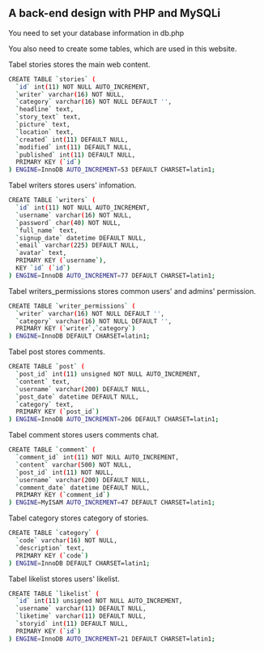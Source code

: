 ## A back-end design with PHP and MySQLi

You need to set your database information in db.php

You also need to create some tables, which are used in this website.

Tabel stories stores the main web content.
``` bash
CREATE TABLE `stories` (
  `id` int(11) NOT NULL AUTO_INCREMENT,
  `writer` varchar(16) NOT NULL,
  `category` varchar(16) NOT NULL DEFAULT '',
  `headline` text,
  `story_text` text,
  `picture` text,
  `location` text,
  `created` int(11) DEFAULT NULL,
  `modified` int(11) DEFAULT NULL,
  `published` int(11) DEFAULT NULL,
  PRIMARY KEY (`id`)
) ENGINE=InnoDB AUTO_INCREMENT=53 DEFAULT CHARSET=latin1;
```
Tabel writers stores users' infomation.
``` bash
CREATE TABLE `writers` (
  `id` int(11) NOT NULL AUTO_INCREMENT,
  `username` varchar(16) NOT NULL,
  `password` char(40) NOT NULL,
  `full_name` text,
  `signup_date` datetime DEFAULT NULL,
  `email` varchar(225) DEFAULT NULL,
  `avatar` text,
  PRIMARY KEY (`username`),
  KEY `id` (`id`)
) ENGINE=InnoDB AUTO_INCREMENT=77 DEFAULT CHARSET=latin1;
```
Tabel writers_permissions stores common users' and admins' permission.
``` bash
CREATE TABLE `writer_permissions` (
  `writer` varchar(16) NOT NULL DEFAULT '',
  `category` varchar(16) NOT NULL DEFAULT '',
  PRIMARY KEY (`writer`,`category`)
) ENGINE=InnoDB DEFAULT CHARSET=latin1;
```
Tabel post stores comments.
``` bash
CREATE TABLE `post` (
  `post_id` int(11) unsigned NOT NULL AUTO_INCREMENT,
  `content` text,
  `username` varchar(200) DEFAULT NULL,
  `post_date` datetime DEFAULT NULL,
  `category` text,
  PRIMARY KEY (`post_id`)
) ENGINE=InnoDB AUTO_INCREMENT=206 DEFAULT CHARSET=latin1;
```
Tabel comment stores users comments chat.
``` bash
CREATE TABLE `comment` (
  `comment_id` int(11) NOT NULL AUTO_INCREMENT,
  `content` varchar(500) NOT NULL,
  `post_id` int(11) NOT NULL,
  `username` varchar(200) DEFAULT NULL,
  `comment_date` datetime DEFAULT NULL,
  PRIMARY KEY (`comment_id`)
) ENGINE=MyISAM AUTO_INCREMENT=47 DEFAULT CHARSET=latin1;
```
Tabel category stores category of stories.
``` bash
CREATE TABLE `category` (
  `code` varchar(16) NOT NULL,
  `description` text,
  PRIMARY KEY (`code`)
) ENGINE=InnoDB DEFAULT CHARSET=latin1;
```
Tabel likelist stores users' likelist.
``` bash
CREATE TABLE `likelist` (
  `id` int(11) unsigned NOT NULL AUTO_INCREMENT,
  `username` varchar(11) DEFAULT NULL,
  `liketime` varchar(11) DEFAULT NULL,
  `storyid` int(11) DEFAULT NULL,
  PRIMARY KEY (`id`)
) ENGINE=InnoDB AUTO_INCREMENT=21 DEFAULT CHARSET=latin1;
```
